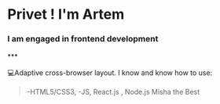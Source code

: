 # Privet ! I'm Artem

### I am engaged in frontend development

\*\*\* ᅠ

💻Adaptive cross-browser layout. I know and know how to use:

> -HTML5/CSS3,
> -JS, React.js , Node.js
> Misha the Bestᅠ
